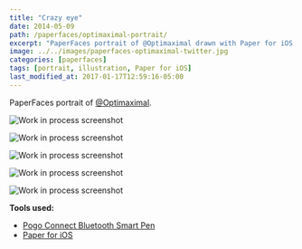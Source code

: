 ```yaml
---
title: "Crazy eye"
date: 2014-05-09
path: /paperfaces/optimaximal-portrait/
excerpt: "PaperFaces portrait of @Optimaximal drawn with Paper for iOS on an iPad."
image: ../../images/paperfaces-optimaximal-twitter.jpg
categories: [paperfaces]
tags: [portrait, illustration, Paper for iOS]
last_modified_at: 2017-01-17T12:59:16-05:00
---
```


PaperFaces portrait of [@Optimaximal](https://twitter.com/optimaximal).

![Work in process screenshot](../../images/paperfaces-optimaximal-process-1-lg.jpg)

![Work in process screenshot](../../images/paperfaces-optimaximal-process-2-lg.jpg)

![Work in process screenshot](../../images/paperfaces-optimaximal-process-3-lg.jpg)

![Work in process screenshot](../../images/paperfaces-optimaximal-process-4-lg.jpg)

![Work in process screenshot](../../images/paperfaces-optimaximal-process-5-lg.jpg)

**Tools used:**

- [Pogo Connect Bluetooth Smart Pen](https://www.amazon.com/gp/product/B009K448L4/ref=as_li_ss_tl?ie=UTF8&camp=1789&creative=390957&creativeASIN=B009K448L4&linkCode=as2&tag=mademist-20)
- [Paper for iOS](https://paper.bywetransfer.com/)
